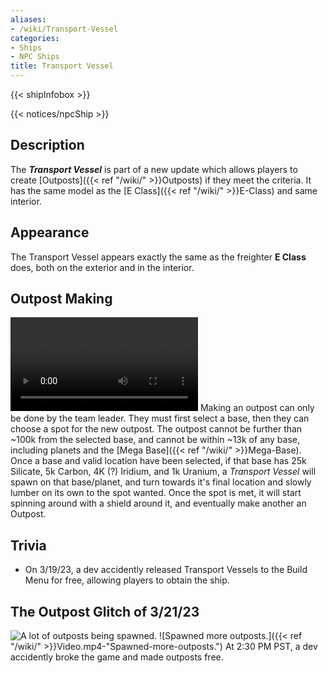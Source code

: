 ```yaml
---
aliases:
- /wiki/Transport-Vessel
categories:
- Ships
- NPC Ships
title: Transport Vessel
---  
```


{{< shipInfobox >}}   

{{< notices/npcShip >}} 

## Description

The **_Transport Vessel_** is part of a new update which allows players to create [Outposts]({{< ref "/wiki/" >}}Outposts) if they meet the criteria. It has the same model as the [E Class]({{< ref "/wiki/" >}}E-Class) and same interior.

## Appearance

The Transport Vessel appears exactly the same as the freighter **E Class** does, both on the exterior and in the interior.

## Outpost Making 

![A Transport Vessel making an
outpost](Video2.mp4 "A Transport Vessel making an outpost") Making an outpost can only be done by the team leader. They must first select a base, then they can choose a spot for the new outpost. The outpost cannot be further than ~100k from the selected base, and cannot be within ~13k of any base, including planets and the [Mega Base]({{< ref "/wiki/" >}}Mega-Base). Once a base and valid location have been selected, if that base has 25k Silicate, 5k Carbon, 4K (?) Iridium, and 1k Uranium, a _Transport Vessel_ will spawn on that base/planet, and turn towards it's final location and slowly lumber on its own to the spot wanted. Once the spot is met, it will start spinning around with a shield around it, and eventually make another an Outpost.

## Trivia

- On 3/19/23, a dev accidently released Transport Vessels to the Build Menu for free, allowing players to obtain the ship.

## The Outpost Glitch of 3/21/23 

![A lot of outposts being
spawned.](RobloxScreenShot20230321_143104656.png "A lot of outposts being spawned.") ![Spawned more outposts.]({{< ref "/wiki/" >}}Video.mp4-"Spawned-more-outposts.") At 2:30 PM PST, a dev accidently broke the game and made outposts free.